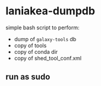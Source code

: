 # laniakea-dumpdb
simple bash script to perform:
- dump of `galaxy-tools` db 
- copy of tools 
- copy of conda dir
- copy of shed_tool_conf.xml

## run as sudo

